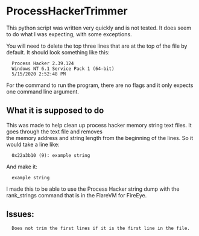 # ProcessHackerTrimmer

This python script was written very quickly and is not tested. It does seem to do what I was expecting, with some exceptions. 

You will need to delete the top three lines that are at the top of the file by default. It should look something like this:

      Process Hacker 2.39.124
      Windows NT 6.1 Service Pack 1 (64-bit)
      5/15/2020 2:52:48 PM
      
For the command to run the program, there are no flags and it only expects one command line argument.

## What it is supposed to do

This was made to help clean up process hacker memory string text files. It goes through the text file and removes  
the memory address and string length from the beginning of the lines. So it would take a line like:

      0x22a3b10 (9): example string
      
And make it:
      
      example string
      
I made this to be able to use the Process Hacker string dump with the rank_strings command that is in the FlareVM for FireEye.

## Issues:
      Does not trim the first lines if it is the first line in the file.
